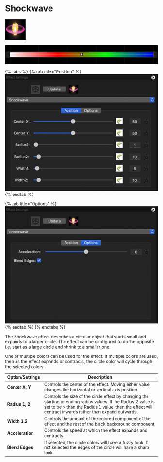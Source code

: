 # Shockwave

![Icon](<../../.gitbook/assets/image (181) (1).png>)

![Sequencer Grid](<../../.gitbook/assets/image (764).png>)

{% tabs %}
{% tab title="Position" %}
![](<../../.gitbook/assets/image (343) (1).png>)
{% endtab %}

{% tab title="Options" %}
![](<../../.gitbook/assets/image (509) (1).png>)
{% endtab %}
{% endtabs %}

The Shockwave effect describes a circular object that starts small and expands to a larger circle. The effect can be configured to do the opposite i.e. start as a large circle and shrink to a smaller one.

One or multiple colors can be used for the effect. If multiple colors are used, then as the effect expands or contracts, the circle color will cycle through the selected colors.

| Option/Settings  | Description                                                                                                                                                                                                               |
| ---------------- | ------------------------------------------------------------------------------------------------------------------------------------------------------------------------------------------------------------------------- |
| **Center X, Y**  | Controls the center of the effect. Moving either value changes the horizontal or vertical axis position.                                                                                                                  |
| **Radius 1, 2**  | Controls the size of the circle effect by changing the starting or ending radius values. If the Radius 2 value is set to be > than the Radius 1 value, then the effect will contract inwards rather than expand outwards. |
| **Width 1,2**    | Controls the amount of the colored component of the effect and the rest of the black background component.                                                                                                                |
| **Acceleration** | Controls the speed at which the effect expands and contracts.                                                                                                                                                             |
| **Blend Edges**  | If selected, the circle colors will have a fuzzy look. If not selected the edges of the circle will have a sharp look.                                                                                                    |
